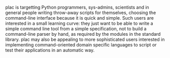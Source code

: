 plac is targetting Python programmers, sys-admins, scientists and in general people writing throw-away scripts for themselves, choosing the command-line interface because it is quick and simple. Such users are interested in a small learning curve: they just want to be able to write a simple command line tool from a simple specification, not to build a command-line parser by hand, as required by the modules in the standard library.
plac may also be appealing to more sophisticated users interested in implementing command-oriented domain specific languages to script or test their applications in an automatic way.